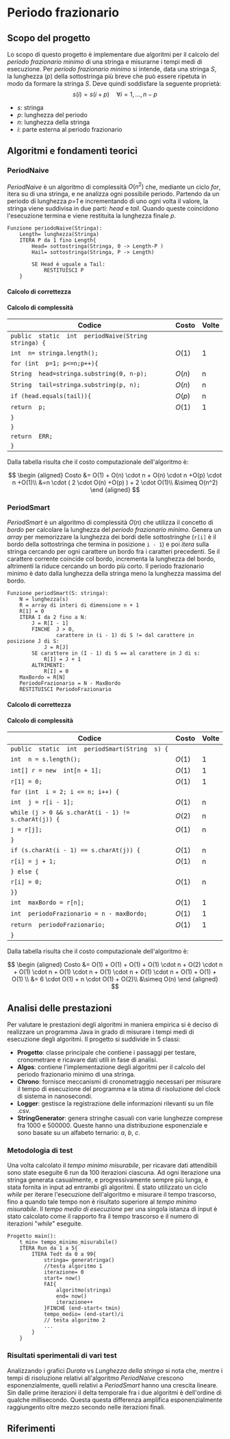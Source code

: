 # Periodo frazionario

## Scopo del progetto

Lo scopo di questo progetto è implementare due algoritmi per il calcolo del _periodo frazionario minimo_ di una stringa e misurarne i tempi medi di esecuzione. Per _periodo frazionario minimo_ si intende, data una stringa _S_, la lunghezza (_p_) della sottostringa più breve che può essere ripetuta in modo da formare la stringa _S_. Deve quindi soddisfare la seguente proprietà:
$$s(i)=s(i+p) \quad \forall i= 1, \dots , n-p$$

- $s$: stringa
- $p$: lunghezza del periodo
- $n$: lunghezza della stringa
- $i$: parte esterna al periodo frazionario

## Algoritmi e fondamenti teorici

### PeriodNaive

_PeriodNaive_ è un algoritmo di complessità $O(n^2)$ che, mediante un ciclo _for_, itera su di una stringa, e ne analizza ogni possibile periodo. Partendo da un periodo di lunghezza _p=1_ e incrementando di uno ogni volta il valore, la stringa viene suddivisa in due parti: _head_ e _tail_. Quando queste coincidono l'esecuzione termina e viene restituita la lunghezza finale _p_.

```
Funzione periodoNaive(Stringa):
	Length= lunghezza(Stringa)
	ITERA P da 1 fino Length{
		Head= sottostringa(Stringa, 0 -> Length-P )
		Hail= sottostringa(Stringa, P -> Length)

		SE Head è uguale a Tail:
			RESTITUISCI P
	}
```

#### Calcolo di correttezza

#### Calcolo di complessità

| Codice                                                 | Costo  | Volte |
| ------------------------------------------------------ | ------ | ----- |
| `public  static  int  periodNaive(String  stringa) { ` |        |
| `int  n= stringa.length();`                            | $O(1)$ | 1     |
| `for (int  p=1; p<=n;p++){`                            |        |
| `String  head=stringa.substring(0, n-p);`              | $O(n)$ | n     |
| `String  tail=stringa.substring(p, n);`                | $O(n)$ | n     |
| `if (head.equals(tail)){`                              | $O(p)$ | n     |
| `return  p;`                                           | $O(1)$ | 1     |
| `}`                                                    |        |
| `}`                                                    |        |
| `return  ERR;`                                         |        |
| `}`                                                    |        |

Dalla tabella risulta che il costo computazionale dell'algoritmo è:

$$
\begin {aligned}
Costo &= O(1) + O(n) \cdot n + O(n) \cdot n +O(p) \cdot n +O(1)\\
 &=n \cdot ( 2 \cdot O(n) +O(p) ) + 2 \cdot O(1)\\
 &\simeq O(n^2)
 \end {aligned}
$$

### PeriodSmart

_PeriodSmart_ è un algoritmo di complessità $O(n)$ che utilizza il concetto di _bordo_ per calcolare la lunghezza del _periodo frazionario minimo_. Genera un _array_ per memorizzare la lunghezza dei bordi delle sottostringhe (`r[i]` è il bordo della sottostringa che termina in posizione `i - 1`) e poi _itera_ sulla stringa cercando per ogni carattere un bordo fra i caratteri precedenti. Se il carattere corrente coincide col bordo, incrementa la lunghezza del bordo, altrimenti la riduce cercando un bordo più corto. Il periodo frazionario minimo è dato dalla lunghezza della stringa meno la lunghezza massima del bordo.

```
Funzione periodSmart(S: stringa):
    N = lunghezza(s)
    R = array di interi di dimensione n + 1
    R[1] = 0
    ITERA I da 2 fino a N:
        J = R[I - 1]
        FINCHE 	J > 0,
		        carattere in (i - 1) di S != dal carattere in posizione J di S:
            J = R[J]
        SE carattere in (I - 1) di S == al carattere in J di s:
            R[I] = J + 1
        ALTRIMENTI:
            R[I] = 0
    MaxBordo = R[N]
    PeriodoFrazionario = N - MaxBordo
    RESTITUISCI PeriodoFrazionario
```

#### Calcolo di correttezza

#### Calcolo di complessità

| Codice                                              | Costo  | Volte |
| --------------------------------------------------- | ------ | ----- |
| `public  static  int  periodSmart(String  s) {`     |        |
| `int  n = s.length();`                              | $O(1)$ | 1     |
| `int[] r = new  int[n + 1];`                        | $O(1)$ | 1     |
| `r[1] = 0;`                                         | $O(1)$ | 1     |
| `for (int  i = 2; i <= n; i++) {`                   |        |
| `int  j = r[i - 1];`                                | $O(1)$ | n     |
| `while (j > 0 && s.charAt(i - 1) != s.charAt(j)) {` | $O(2)$ | n     |
| `j = r[j];`                                         | $O(1)$ | n     |
| `}`                                                 |        |
| `if (s.charAt(i - 1) == s.charAt(j)) {`             | $O(1)$ | n     |
| `r[i] = j + 1;`                                     | $O(1)$ | n     |
| `} else {`                                          |        |
| `r[i] = 0;`                                         | $O(1)$ | n     |
| `}}`                                                |        |
| `int  maxBordo = r[n];`                             | $O(1)$ | 1     |
| `int  periodoFrazionario = n - maxBordo;`           | $O(1)$ | 1     |
| `return  periodoFrazionario;`                       | $O(1)$ | 1     |
| `}`                                                 |        |

Dalla tabella risulta che il costo computazionale dell'algoritmo è:

$$
\begin {aligned}
Costo &= O(1) + O(1) + O(1) + O(1) \cdot n + O(2) \cdot n + O(1) \cdot n + O(1) \cdot n + O(1) \cdot n + O(1) \cdot n  + O(1) + O(1) + O(1) \\
 &= 6 \cdot O(1) + n \cdot O(1) + O(2)\\
 &\simeq O(n)
 \end {aligned}
$$

## Analisi delle prestazioni

Per valutare le prestazioni degli algoritmi in maniera empirica si è deciso di realizzare un programma Java in grado di misurare i tempi medi di esecuzione degli algoritmi. Il progetto si suddivide in 5 classi:

- **Progetto**: classe principale che contiene i passaggi per testare, cronometrare e ricavare dati utili in fase di analisi.
- **Algos**: contiene l'implementazione degli algoritmi per il calcolo del periodo frazionario minimo di una stringa.
- **Chrono**: fornisce meccanismi di cronometraggio necessari per misurare il tempo di esecuzione del programma e la stima di risoluzione del clock di sistema in nanosecondi.
- **Logger**: gestisce la registrazione delle informazioni rilevanti su un file .csv.
- **StringGenerator**: genera stringhe casuali con varie lunghezze comprese fra 1000 e 500000. Queste hanno una distribuzione esponenziale e sono basate su un alfabeto ternario: _a_, _b_, _c_.

### Metodologia di test

Una volta calcolato il _tempo minimo misurabile_, per ricavare dati attendibili sono state eseguite 6 run da 100 iterazioni ciascuna. Ad ogni iterazione una stringa generata casualmente, e progressivamente sempre più lunga, è stata fornita in input ad entrambi gli algoritmi. È stato utilizzato un ciclo _while_ per iterare l'esecuzione dell'algoritmo e misurare il tempo trascorso, fino a quando tale tempo non è risultato superiore al _tempo minimo misurabile_. Il _tempo medio di esecuzione_ per una singola istanza di input è stato calcolato come il rapporto fra il tempo trascorso e il numero di iterazioni "_while_" eseguite.

```
Progetto main():
	t_min= tempo_minimo_misurabile()
	ITERA Run da 1 a 5{
		ITERA Tedt da 0 a 99{
			stringa= generatringa()
			//testa algoritmo 1
			iterazione= 0
			start= now()
			FAI{
				algoritmo(stringa)
				end= now()
				iterazione++
			}FINCHÈ (end-start< tmin)
			tempo_medio= (end-start)/i
			// testa algoritmo 2
			...
		}
	}
```

### Risultati sperimentali di vari test

Analizzando i grafici _Durata_ vs _Lunghezza della stringa_ si nota che, mentre i tempi di risoluzione relativi all'algoritmo _PeriodNaive_ crescono esponenzialmente, quelli relativi a _PeriodSmart_ hanno una crescita lineare.
Sin dalle prime iterazioni il delta temporale fra i due algoritmi è dell'ordine di qualche millisecondo. Questa questa differenza amplifica esponenzialmente raggiungento oltre mezzo secondo nelle iterazioni finali.


## Riferimenti
